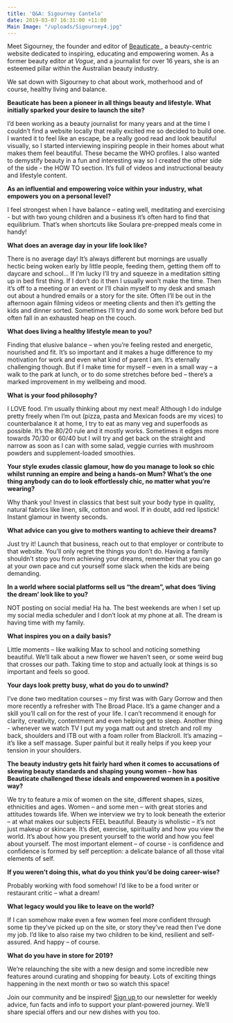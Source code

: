 ```yaml
---
title: 'Q&A: Sigourney Cantelo'
date: 2019-03-07 16:31:00 +11:00
Main Image: "/uploads/Sigourney4.jpg"
---
```


Meet Sigourney, the founder and editor of [Beauticate ](http://beauticate.com/), a beauty-centric website dedicated to inspiring, educating and empowering women. As a former beauty editor at *Vogue*, and a journalist for over 16 years, she is an esteemed pillar within the Australian beauty industry.

We sat down with Sigourney to chat about work, motherhood and of course, healthy living and balance.

**Beauticate has been a pioneer in all things beauty and lifestyle. What initially sparked your desire to launch the site?**

I’d been working as a beauty journalist for many years and at the time I couldn’t find a website locally that really excited me so decided to build one. I wanted it to feel like an escape, be a really good read and look beautiful visually, so I started interviewing inspiring people in their homes about what makes them feel beautiful. These became the WHO profiles. I also wanted to demystify beauty in a fun and interesting way so I created the other side of the side - the HOW TO section. It’s full of videos and instructional beauty and lifestyle content.

**As an influential and empowering voice within your industry, what empowers you on a personal level?**

I feel strongest when I have balance – eating well, meditating and exercising - but with two young children and a business it’s often hard to find that equilibrium. That’s when shortcuts like Soulara pre-prepped meals come in handy!

**What does an average day in your life look like?**

There is no average day! It’s always different but mornings are usually hectic being woken early by little people, feeding them, getting them off to daycare and school… If I’m lucky I’ll try and squeeze in a meditation sitting up in bed first thing. If I don’t do it then I usually won’t make the time. Then it’s off to a meeting or an event or I’ll chain myself to my desk and smash out about a hundred emails or a story for the site. Often I’ll be out in the afternoon again filming videos or meeting clients and then it’s getting the kids and dinner sorted. Sometimes I’ll try and do some work before bed but often fall in an exhausted heap on the couch.

**What does living a healthy lifestyle mean to you?**

Finding that elusive balance – when you’re feeling rested and energetic, nourished and fit. It’s so important and it makes a huge difference to my motivation for work and even what kind of parent I am. It’s eternally challenging though. But if I make time for myself – even in a small way – a walk to the park at lunch, or to do some stretches before bed – there’s a marked improvement in my wellbeing and mood.

**What is your food philosophy?**

I LOVE food. I’m usually thinking about my next meal! Although I do indulge pretty freely when I’m out (pizza, pasta and Mexican foods are my vices) to counterbalance it at home, I try to eat as many veg and superfoods as possible. It’s the 80/20 rule and it mostly works. Sometimes it edges more towards 70/30 or 60/40 but I will try and get back on the straight and narrow as soon as I can with some salad, veggie curries with mushroom powders and supplement-loaded smoothies.

**Your style exudes classic glamour, how do you manage to look so chic whilst running an empire and being a hands-on Mum? What’s the one thing anybody can do to look effortlessly chic, no matter what you’re wearing?**

Why thank you! Invest in classics that best suit your body type in quality, natural fabrics like linen, silk, cotton and wool. If in doubt, add red lipstick! Instant glamour in twenty seconds.

**What advice can you give to mothers wanting to achieve their dreams?**

Just try it! Launch that business, reach out to that employer or contribute to that website. You’ll only regret the things you don’t do. Having a family shouldn’t stop you from achieving your dreams, remember that you can go at your own pace and cut yourself some slack when the kids are being demanding.

**In a world where social platforms sell us “the dream”, what does ‘living the dream’ look like to you?**

NOT posting on social media! Ha ha. The best weekends are when I set up my social media scheduler and I don’t look at my phone at all. The dream is having time with my family.

**What inspires you on a daily basis?**

Little moments – like walking Max to school and noticing something beautiful. We’ll talk about a new flower we haven’t seen, or some weird bug that crosses our path. Taking time to stop and actually look at things is so important and feels so good.

**Your days look pretty busy, what do you do to unwind?**

I’ve done two meditation courses – my first was with Gary Gorrow and then more recently a refresher with The Broad Place. It’s a game changer and a skill you’ll call on for the rest of your life. I can’t recommend it enough for clarity, creativity, contentment and even helping get to sleep. Another thing - whenever we watch TV I put my yoga matt out and stretch and roll my back, shoulders and ITB out with a foam roller from Blackroll. It’s amazing – it’s like a self massage. Super painful but it really helps if you keep your tension in your shoulders.

**The beauty industry gets hit fairly hard when it comes to accusations of skewing beauty standards and shaping young women – how has Beauticate challenged these ideals and empowered women in a positive way?**

We try to feature a mix of women on the site, different shapes, sizes, ethnicities and ages. Women – and some men – with great stories and attitudes towards life. When we interview we try to look beneath the exterior – at what makes our subjects FEEL beautiful. Beauty is wholistic – it’s not just makeup or skincare. It’s diet, exercise, spirituality and how you view the world. It’s about how you present yourself to the world and how you feel about yourself. The most important element – of course - is confidence and confidence is formed by self perception: a delicate balance of all those vital elements of self.

**If you weren’t doing this, what do you think you’d be doing career-wise?**

Probably working with food somehow! I’d like to be a food writer or restaurant critic – what a dream!

**What legacy would you like to leave on the world?**

If I can somehow make even a few women feel more confident through some tip they’ve picked up on the site, or story they’ve read then I’ve done my job. I’d like to also raise my two children to be kind, resilient and self-assured. And happy – of course.

**What do you have in store for 2019?**

We’re relaunching the site with a new design and some incredible new features around curating and shopping for beauty. Lots of exciting things happening in the next month or two so watch this space!

Join our community and be inspired! [Sign up ](https://www.soulara.com.au/)to our newsletter for weekly advice, fun facts and info to support your plant-powered journey. We’ll share special offers and our new dishes with you too.